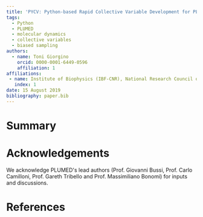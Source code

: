 ```yaml
---
title: 'PYCV: Python-based Rapid Collective Variable Development for PLUMED 2'
tags:
  - Python
  - PLUMED
  - molecular dynamics
  - collective variables
  - biased sampling
authors:
  - name: Toni Giorgino
    orcid: 0000-0001-6449-0596
    affiliation: 1
affiliations:
 - name: Institute of Biophysics (IBF-CNR), National Research Council of Italy
   index: 1
date: 15 August 2019
bibliography: paper.bib
---
```


# Summary


# Acknowledgements

We acknowledge PLUMED's lead authors (Prof. Giovanni Bussi,
Prof. Carlo Camilloni, Prof. Gareth Tribello and Prof. Massimiliano
Bonomi) for inputs and discussions.

# References